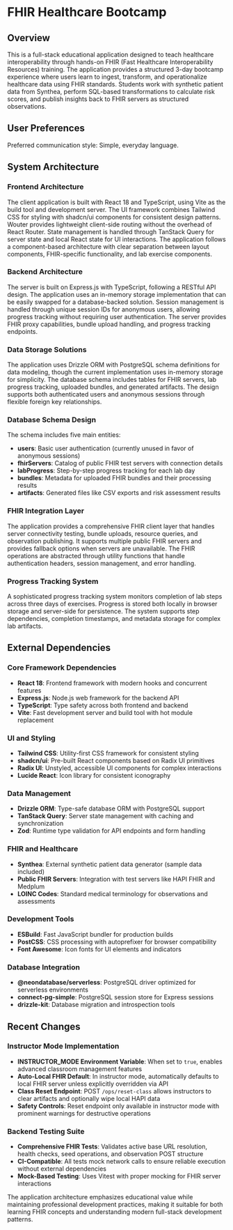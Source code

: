 # FHIR Healthcare Bootcamp

## Overview

This is a full-stack educational application designed to teach healthcare interoperability through hands-on FHIR (Fast Healthcare Interoperability Resources) training. The application provides a structured 3-day bootcamp experience where users learn to ingest, transform, and operationalize healthcare data using FHIR standards. Students work with synthetic patient data from Synthea, perform SQL-based transformations to calculate risk scores, and publish insights back to FHIR servers as structured observations.

## User Preferences

Preferred communication style: Simple, everyday language.

## System Architecture

### Frontend Architecture
The client application is built with React 18 and TypeScript, using Vite as the build tool and development server. The UI framework combines Tailwind CSS for styling with shadcn/ui components for consistent design patterns. Wouter provides lightweight client-side routing without the overhead of React Router. State management is handled through TanStack Query for server state and local React state for UI interactions. The application follows a component-based architecture with clear separation between layout components, FHIR-specific functionality, and lab exercise components.

### Backend Architecture
The server is built on Express.js with TypeScript, following a RESTful API design. The application uses an in-memory storage implementation that can be easily swapped for a database-backed solution. Session management is handled through unique session IDs for anonymous users, allowing progress tracking without requiring user authentication. The server provides FHIR proxy capabilities, bundle upload handling, and progress tracking endpoints.

### Data Storage Solutions
The application uses Drizzle ORM with PostgreSQL schema definitions for data modeling, though the current implementation uses in-memory storage for simplicity. The database schema includes tables for FHIR servers, lab progress tracking, uploaded bundles, and generated artifacts. The design supports both authenticated users and anonymous sessions through flexible foreign key relationships.

### Database Schema Design
The schema includes five main entities:
- **users**: Basic user authentication (currently unused in favor of anonymous sessions)
- **fhirServers**: Catalog of public FHIR test servers with connection details
- **labProgress**: Step-by-step progress tracking for each lab day
- **bundles**: Metadata for uploaded FHIR bundles and their processing results
- **artifacts**: Generated files like CSV exports and risk assessment results

### FHIR Integration Layer
The application provides a comprehensive FHIR client layer that handles server connectivity testing, bundle uploads, resource queries, and observation publishing. It supports multiple public FHIR servers and provides fallback options when servers are unavailable. The FHIR operations are abstracted through utility functions that handle authentication headers, session management, and error handling.

### Progress Tracking System
A sophisticated progress tracking system monitors completion of lab steps across three days of exercises. Progress is stored both locally in browser storage and server-side for persistence. The system supports step dependencies, completion timestamps, and metadata storage for complex lab artifacts.

## External Dependencies

### Core Framework Dependencies
- **React 18**: Frontend framework with modern hooks and concurrent features
- **Express.js**: Node.js web framework for the backend API
- **TypeScript**: Type safety across both frontend and backend
- **Vite**: Fast development server and build tool with hot module replacement

### UI and Styling
- **Tailwind CSS**: Utility-first CSS framework for consistent styling
- **shadcn/ui**: Pre-built React components based on Radix UI primitives
- **Radix UI**: Unstyled, accessible UI components for complex interactions
- **Lucide React**: Icon library for consistent iconography

### Data Management
- **Drizzle ORM**: Type-safe database ORM with PostgreSQL support
- **TanStack Query**: Server state management with caching and synchronization
- **Zod**: Runtime type validation for API endpoints and form handling

### FHIR and Healthcare
- **Synthea**: External synthetic patient data generator (sample data included)
- **Public FHIR Servers**: Integration with test servers like HAPI FHIR and Medplum
- **LOINC Codes**: Standard medical terminology for observations and assessments

### Development Tools
- **ESBuild**: Fast JavaScript bundler for production builds
- **PostCSS**: CSS processing with autoprefixer for browser compatibility
- **Font Awesome**: Icon fonts for UI elements and indicators

### Database Integration
- **@neondatabase/serverless**: PostgreSQL driver optimized for serverless environments
- **connect-pg-simple**: PostgreSQL session store for Express sessions
- **drizzle-kit**: Database migration and introspection tools

## Recent Changes

### Instructor Mode Implementation
- **INSTRUCTOR_MODE Environment Variable**: When set to `true`, enables advanced classroom management features
- **Auto-Local FHIR Default**: In instructor mode, automatically defaults to local FHIR server unless explicitly overridden via API
- **Class Reset Endpoint**: POST `/ops/reset-class` allows instructors to clear artifacts and optionally wipe local HAPI data
- **Safety Controls**: Reset endpoint only available in instructor mode with prominent warnings for destructive operations

### Backend Testing Suite
- **Comprehensive FHIR Tests**: Validates active base URL resolution, health checks, seed operations, and observation POST structure
- **CI-Compatible**: All tests mock network calls to ensure reliable execution without external dependencies
- **Mock-Based Testing**: Uses Vitest with proper mocking for FHIR server interactions

The application architecture emphasizes educational value while maintaining professional development practices, making it suitable for both learning FHIR concepts and understanding modern full-stack development patterns.